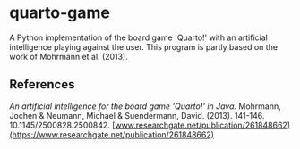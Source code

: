 # quarto-game
A Python implementation of the board game 'Quarto!' with an artificial intelligence playing against the user.
This program is partly based on the work of Mohrmann et al. (2013).

## References
*An artificial intelligence for the board game *'Quarto!'* in Java.*
Mohrmann, Jochen & Neumann, Michael & Suendermann, David. (2013). 141-146. 10.1145/2500828.2500842. 
[www.researchgate.net/publication/261848662](https://www.researchgate.net/publication/261848662)